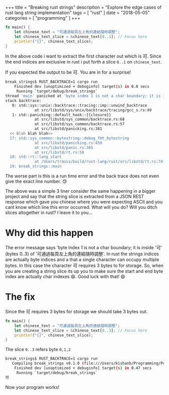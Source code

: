 +++
title = "Breaking rust strings"
description = "Explore the edge cases of rust lang string implementation"
tags = [
    "rust"
]
date = "2018-05-05"
categories = [
    "programming"
]
+++

```rust
fn main() {
    let chinese_text = "可通過每頁左上角的連結隨時調整";
    let chinese_text_slice = &chinese_text[0..1]; // Focus here
    println!("{}", chinese_text_slice);
}
```

In the above code i want to extract the first character out which is 可.
Since the end indices are exclusive in rust i put forth a slice `0..1` on `chinese_text`.

If you expected the output to be 可. You are in for a surprise!

```bash
break_strings$ RUST_BACKTRACE=1 cargo run
    Finished dev [unoptimized + debuginfo] target(s) in 0.0 secs
     Running `target/debug/break_strings`
thread 'main' panicked at 'byte index 1 is not a char boundary; it is inside '可' (bytes 0..3) of `可通過每頁左上角的連結隨時調整`', src/libcore/str/mod.rs:2234:5
stack backtrace:
   0: std::sys::unix::backtrace::tracing::imp::unwind_backtrace
             at src/libstd/sys/unix/backtrace/tracing/gcc_s.rs:49
   1: std::panicking::default_hook::{{closure}}
             at src/libstd/sys_common/backtrace.rs:68
             at src/libstd/sys_common/backtrace.rs:57
             at src/libstd/panicking.rs:381
  << Blah blah blah>>
  17: std::sys_common::bytestring::debug_fmt_bytestring
             at src/libstd/panicking.rs:459
             at src/libstd/panic.rs:365
             at src/libstd/rt.rs:58
  18: std::rt::lang_start
             at /Users/travis/build/rust-lang/rust/src/libstd/rt.rs:74
  19: break_strings::main
```

The worse part is this is a run time error and the back trace does
not even give the exact line number. 😓

The above was a simple 3 liner consider the same happening in a bigger project and say that the string slice
is extracted from a JSON REST response which gave you chinese where you were expecting ASCII and you cant know which line this error occurred. What will you do? Will you ditch slices altogether in rust? I leave it to you...

# Why did this happen

The error message says 'byte index 1 is not a char boundary; it is inside '可' (bytes 0..3) of '可通過每頁左上角的連結隨時調整'. In rust the strings indices are actually byte indices and a that a single character can occupy multiple bytes. In this case the character 可 requires 3 bytes to for storage. So, when you are creating a string slice its up you to make sure the start and end byte index are actually char indexes 😄. Good luck with that! 😄

# The fix

Since the 可 requires 3 bytes for storage we should take 3 bytes out.

```rust
fn main() {
    let chinese_text = "可通過每頁左上角的連結隨時調整";
    let chinese_text_slice = &chinese_text[0..3]; // Focus here
    println!("{}", chinese_text_slice);
}
```

The slice `0..3` refers byte `0,1,2`

```bash
break_strings$ RUST_BACKTRACE=1 cargo run
   Compiling break_strings v0.1.0 (file:///Users/kishanb/Programming/Personal/learn-rust/break_strings)
    Finished dev [unoptimized + debuginfo] target(s) in 0.47 secs
     Running `target/debug/break_strings`
可
```

Now your program works!
